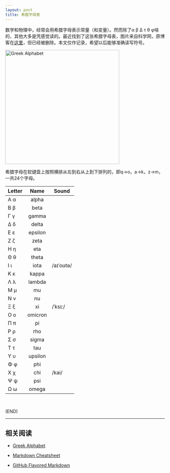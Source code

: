 ```yaml
---
layout: post
title: 希腊字母表
---
```



数学和物理中，经常会用希腊字母表示常量（和变量）。然而除了α β Δ τ θ φ啥的，其他大多是凭感觉读的。最近找到了这张希腊字母表，图片来自科学网，原博客在[这里](http://blog.sciencenet.cn/blog-109440-467978.html)，但已经被删除。本文仅作记录，希望以后能够准确读写符号。

<img src="http://image.sciencenet.cn/album/201107/24/182530l363h6d6h3drl6h3.png" alt="Greek Alphabet" width="360">

希腊字母在软键盘上按照横排从左到右从上到下排列的，即q→o，a→k，z→m，一共24个字母。

| Letter | Name | Sound |
| ------ | :--: | ----- |
| Α α | alpha| |
| Β β | beta | |
| Γ γ | gamma| |
| Δ δ | delta| |
| Ε ε | epsilon | |
| Ζ ζ | zeta | |
| Η η | eta | |
| Θ θ | theta | |
| Ι ι | iota | /aɪˈoʊtə/ |
| Κ κ | kappa | |
| Λ λ | lambda | |
| Μ μ | mu | |
| Ν ν | nu | |
| Ξ ξ | xi | /ˈksɪ:/ |
| Ο ο | omicron | |
| Π π | pi | |
| Ρ ρ | rho | |
| Σ σ | sigma | |
| Τ τ | tau | |
| Υ υ | upsilon | |
| Φ φ | phi | |
| Χ χ | chi | /kai/ |
| Ψ ψ | psi | |
| Ω ω | omega | |

<br/>

(END)

---

##	相关阅读

*	[Greek Alphabet](https://en.wikipedia.org/wiki/Greek_alphabet)

*	[Markdown Cheatsheet](https://github.com/adam-p/markdown-here/wiki/Markdown-Cheatsheet)

*	[GitHub Flavored Markdown](https://guides.github.com/pdfs/markdown-cheatsheet-online.pdf)
